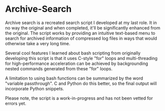 # Archive-Search

Archive search is a recreated search script I developed at my last role. It in no way the original and when completed, it'll be significantly enhanced from the original. The script works by providing an intuitive text-based menu to search for archived information of compressed log files in ways that would otherwise take a very long time.

Several cool features I learned about bash scripting from originally developing this script is that it uses C-style "for" loops and multi-threading for high-performance acceleration can be achieved by backgrounding nested commands generated from these "for" loops.

A limitation to using bash functions can be summarized by the word "variable passthrough". C and Python do this better, so the final output will incorporate Python snippets.

Please note, the script is a work-in-progress and has not been vetted for errors yet.

